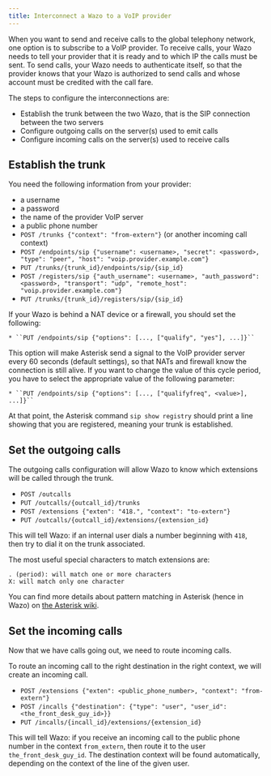 ```yaml
---
title: Interconnect a Wazo to a VoIP provider
---
```


When you want to send and receive calls to the global telephony network,
one option is to subscribe to a VoIP provider. To receive calls, your
Wazo needs to tell your provider that it is ready and to which IP the
calls must be sent. To send calls, your Wazo needs to authenticate
itself, so that the provider knows that your Wazo is authorized to send
calls and whose account must be credited with the call fare.

The steps to configure the interconnections are:

-   Establish the trunk between the two Wazo, that is the SIP connection
    between the two servers
-   Configure outgoing calls on the server(s) used to emit calls
-   Configure incoming calls on the server(s) used to receive calls

Establish the trunk
-------------------

You need the following information from your provider:

-   a username
-   a password
-   the name of the provider VoIP server
-   a public phone number
-   `POST /trunks {"context": "from-extern"}` (or another incoming call
    context)
-   `POST /endpoints/sip {"username": <username>, "secret": <password>, "type": "peer", "host": "voip.provider.example.com"}`
-   `PUT /trunks/{trunk_id}/endpoints/sip/{sip_id}`
-   `POST /registers/sip {"auth_username": <username>, "auth_password": <password>, "transport": "udp", "remote_host": "voip.provider.example.com"}`
-   `PUT /trunks/{trunk_id}/registers/sip/{sip_id}`

If your Wazo is behind a NAT device or a firewall, you should set the
following:

    * ``PUT /endpoints/sip {"options": [..., ["qualify", "yes"], ...]}``

This option will make Asterisk send a signal to the VoIP provider server
every 60 seconds (default settings), so that NATs and firewall know the
connection is still alive. If you want to change the value of this cycle
period, you have to select the appropriate value of the following
parameter:

    * ``PUT /endpoints/sip {"options": [..., ["qualifyfreq", <value>], ...]}``

At that point, the Asterisk command `sip show registry` should print a
line showing that you are registered, meaning your trunk is established.

<a name="voip_provider_outcall"></a>Set the outgoing calls
----------------------

The outgoing calls configuration will allow Wazo to know which
extensions will be called through the trunk.

-   `POST /outcalls`
-   `PUT /outcalls/{outcall_id}/trunks`
-   `POST /extensions {"exten": "418.", "context": "to-extern"}`
-   `PUT /outcalls/{outcall_id}/extensions/{extension_id}`

This will tell Wazo: if an internal user dials a number beginning with
`418`, then try to dial it on the trunk associated.

The most useful special characters to match extensions are:

    . (period): will match one or more characters
    X: will match only one character

You can find more details about pattern matching in Asterisk (hence in
Wazo) on [the Asterisk
wiki](https://wiki.asterisk.org/wiki/display/AST/Pattern+Matching).

<a name="voip_provider_incall"></a>Set the incoming calls
----------------------

Now that we have calls going out, we need to route incoming calls.

To route an incoming call to the right destination in the right context,
we will create an incoming call.

-   `POST /extensions {"exten": <public_phone_number>, "context": "from-extern"}`
-   `POST /incalls {"destination": {"type": "user", "user_id": <the_front_desk_guy_id>}}`
-   `PUT /incalls/{incall_id}/extensions/{extension_id}`

This will tell Wazo: if you receive an incoming call to the public phone
number in the context `from_extern`, then route it to the user
`the_front_desk_guy_id`. The destination context will be found
automatically, depending on the context of the line of the given user.
